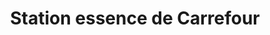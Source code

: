 ---
title: "Station essence de Carrefour"
url: /villefranche-sur-saone/station-essence-de-carrefour/
shop: gaz
---